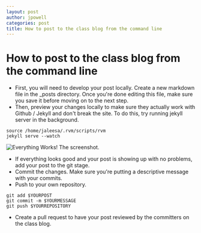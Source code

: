 ```yaml
---
layout: post
author: jpowell
categories: post
title: How to post to the class blog from the command line
---
```


# How to post to the class blog from the command line

* First, you will need to develop your post locally. Create a new markdown file in the _posts directory. Once you're done editing this file, make sure you save it before moving on to the next step.
* Then, preview your changes locally to make sure they actually work with Github / Jekyll and don't break the site. To do this, try running jekyll server in the background.
```
source /home/jaleesa/.rvm/scripts/rvm
jekyll serve --watch
```

![Everything Works! The screenshot.](http://i947.photobucket.com/albums/ad316/dieschwarzeskobra/buildpostjekyll_zpsf6be7a22.png)

* If everything looks good and your post is showing up with no problems, add your post to the git stage.
* Commit the changes. Make sure you're putting a descriptive message with your commits.
* Push to your own repository.

```
git add $YOURPOST
git commit -m $YOURMESSAGE
git push $YOURREPOSITORY
```

* Create a pull request to have your post reviewed by the committers on the class blog.
